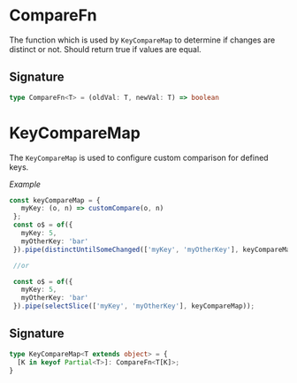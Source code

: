 # CompareFn

The function which is used by `KeyCompareMap` to determine if changes are distinct or not.
Should return true if values are equal.

## Signature

```TypeScript
type CompareFn<T> = (oldVal: T, newVal: T) => boolean
```

# KeyCompareMap

The `KeyCompareMap` is used to configure custom comparison for defined keys.

_Example_

```TypeScript
const keyCompareMap = {
   myKey: (o, n) => customCompare(o, n)
 };
 const o$ = of({
   myKey: 5,
   myOtherKey: 'bar'
 }).pipe(distinctUntilSomeChanged(['myKey', 'myOtherKey'], keyCompareMap));

 //or

 const o$ = of({
   myKey: 5,
   myOtherKey: 'bar'
 }).pipe(selectSlice(['myKey', 'myOtherKey'], keyCompareMap));
```

## Signature

```TypeScript
type KeyCompareMap<T extends object> = {
  [K in keyof Partial<T>]: CompareFn<T[K]>;
}
```
